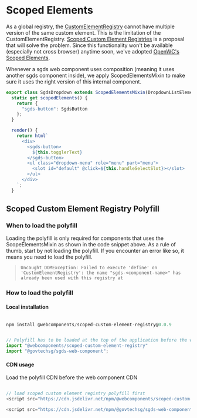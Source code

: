 # Scoped Elements

As a global registry, the [CustomElementRegistry](https://developer.mozilla.org/en-US/docs/Web/API/CustomElementRegistry) cannot have multiple version of the same custom element. This is the limitation of the CustomElementRegistry. [Scoped Custom Element Registries](https://github.com/w3c/webcomponents/issues/716) is a proposal that will solve the problem. Since this functionality won't be available (especially not cross browser) anytime soon, we've adopted [OpenWC's Scoped Elements](https://open-wc.org/docs/development/scoped-elements/).

Whenever a sgds web component uses composition (meaning it uses another sgds component inside), we
apply ScopedElementsMixin to make sure it uses the right version of this internal component.

```jsx
export class SgdsDropdown extends ScopedElementsMixin(DropdownListElement) {
  static get scopedElements() {
    return {
      "sgds-button": SgdsButton
    };
  }

  render() {
    return html`
      <div>
        <sgds-button>
          ${this.togglerText}
        </sgds-button>
        <ul class="dropdown-menu" role="menu" part="menu">
          <slot id="default" @click=${this.handleSelectSlot}></slot>
        </ul>
      </div>
    `;
  }

```

## Scoped Custom Element Registry Polyfill 

### When to load the polyfill

Loading the polyfill is only required for components that uses the ScopeElementsMixin as shown in the code snippet above.
As a rule of thumb, start by not loading the polyfill. If you encounter an error like so, it means you need to load the polyfill.


>`Uncaught DOMException: Failed to execute 'define' on 'CustomElementRegistry': the name "sgds-<component-name>" has already been used with this registry at`


### How to load the polyfill 

#### Local installation

```js

npm install @webcomponents/scoped-custom-element-registry@0.0.9

```

```js

// Polyfill has to be loaded at the top of the application before the web components
import "@webcomponents/scoped-custom-element-registry"
import "@govtechsg/sgds-web-component";

```

#### CDN usage

Load the polyfill CDN before the web component CDN 

```js

// load scoped custom element registry polyfill first
<script src="https://cdn.jsdelivr.net/npm/@webcomponents/scoped-custom-element-registry@0.0.9"></script>

<script src="https://cdn.jsdelivr.net/npm/@govtechsg/sgds-web-component@<version>"></script>

```
